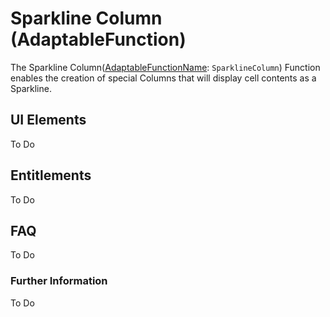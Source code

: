 # Sparkline Column (AdaptableFunction)

The Sparkline Column([AdaptableFunctionName](https://api.adaptabletools.com/modules/_src_predefinedconfig_common_types_.html#adaptablefunctionname): `SparklineColumn`) Function enables the creation of special Columns that will display cell contents as a Sparkline.


## UI Elements
To Do

## Entitlements
To Do

## FAQ

To Do

### Further Information

To Do

